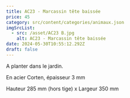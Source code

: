 ```yaml
---
title: AC23 - Marcassin tête baissée
price: 45
category: src/content/categories/animaux.json
imgSrcList:
  - src: /asset/AC23 B.jpg
    alt: AC23 - Marcassin tête baissée
date: 2024-05-30T10:55:12.292Z
draft: false
---
```


A planter dans le jardin.

En acier Corten, épaisseur 3 mm

Hauteur 285 mm (hors tige) x Largeur 350 mm
